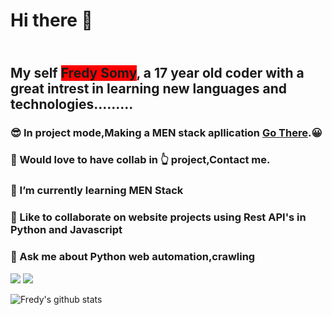 # Hi there 👋
## <br>My self <span style="background-color:red;">Fredy Somy</span>, a 17 year old coder with a great intrest in learning new languages and technologies.........</br>



 ### 😎 In project mode,Making a MEN stack apllication <a href="https://github.com/fredysomy/MEN-stack-login-register"> Go There</a>.😀<br>
 ### 👬 Would love to have collab in 👆 project,Contact me.
 ### 🌱 I’m currently learning MEN Stack<br>
 ### 👬 Like to collaborate on website projects using Rest API's in Python and Javascript<br>
 ### 💬 Ask me about Python web automation,crawling
 
  [![](https://img.shields.io/badge/.-LinkedIn-Blue?style=for-the-badge&logo=linkedin)](https://www.linkedin.com/in/fredysomy/)
  [![](https://img.shields.io/badge/.-Gmail-Red?style=for-the-badge&logo=gmail)](mailto:fredysomy@gmail.com)
 
![Fredy's github stats](https://github-readme-stats.vercel.app/api?username=fredysomy&show_icons=true&hide=["issues"])
